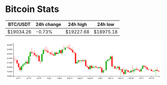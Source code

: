 # Bitcoin Stats

BTC/USDT|24h change|24h high|24h low|
|---|---|---|---|
|$19034.26|-0.73%|$19227.68|$18975.18|

<img src="./chart.svg">
